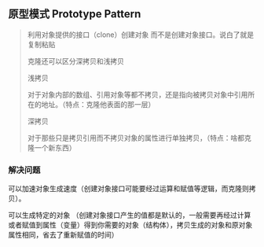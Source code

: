 ## 原型模式 Prototype Pattern

> 利用对象提供的接口（clone）创建对象 而不是创建对象接口。说白了就是复制粘贴
>
> 克隆还可以区分深拷贝和浅拷贝
>
> 浅拷贝
>
> 对于对象内部的数组、引用对象等都不拷贝，还是指向被拷贝对象中引用所在的地址。（特点：克隆他表面的那一层）
>
> 深拷贝
>
> 对于那些只是拷贝引用而不拷贝对象的属性进行单独拷贝，（特点：啥都克隆一个新东西）

### 解决问题

可以加速对象生成速度（创建对象接口可能要经过运算和赋值等逻辑，而克隆则拷贝）。

可以生成特定的对象 （创建对象接口产生的值都是默认的，一般需要再经过计算或者赋值到属性（变量）得到你需要的对象（结构体），拷贝生成的对象和原对象属性相同，省去了重新赋值的时间）

